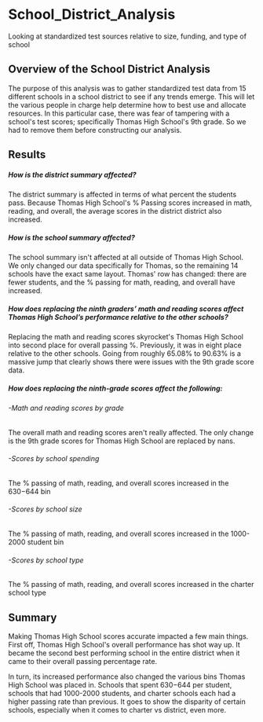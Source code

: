 # School_District_Analysis
Looking at standardized test sources relative to size, funding, and type of school

## Overview of the School District Analysis 
The purpose of this analysis was to gather standardized test data from 15 different schools in a school district to see if any trends emerge. This will let the various people in charge help determine how to best use and allocate resources. In this particular case, there was fear of tampering with a school's test scores; specifically Thomas High School's 9th grade. So we had to remove them before constructing our analysis.

## Results

##### How is the district summary affected?

The district summary is affected in terms of what percent the students pass. Because Thomas High School's % Passing scores increased in math, reading, and overall, the average scores in the district district also increased. 

##### How is the school summary affected?

The school summary isn't affected at all outside of Thomas High School. We only changed our data specifically for Thomas, so the remaining 14 schools have the exact same layout. Thomas' row has changed: there are fewer students, and the % passing for math, reading, and overall have increased.

##### How does replacing the ninth graders’ math and reading scores affect Thomas High School’s performance relative to the other schools?

Replacing the math and reading scores skyrocket's Thomas High School into second place for overall passing %. Previously, it was in eight place relative to the other schools. Going from roughly 65.08% to 90.63% is a massive jump that clearly shows there were issues with the 9th grade score data.

##### How does replacing the ninth-grade scores affect the following:
######    -Math and reading scores by grade
The overall math and reading scores aren't really affected. The only change is the 9th grade scores for Thomas High School are replaced by nans.
######    -Scores by school spending
The % passing of math, reading, and overall scores increased in the $630-$644 bin
######    -Scores by school size
The % passing of math, reading, and overall scores increased in the 1000-2000 student bin
######    -Scores by school type
The % passing of math, reading, and overall scores increased in the charter school type

## Summary

Making Thomas High School scores accurate impacted a few main things. First off, Thomas High School's overall performance has shot way up. It became the second best performing school in the entire district when it came to their overall passing percentage rate. 

In turn, its increased performance also changed the various bins Thomas High School was placed in. Schools that spent $630-$644 per student, schools that had 1000-2000 students, and charter schools each had a higher passing rate than previous. It goes to show the disparity of certain schools, especially when it comes to charter vs district, even more.
